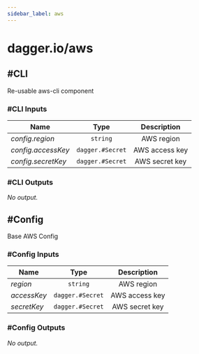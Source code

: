```yaml
---
sidebar_label: aws
---
```


# dagger.io/aws

## #CLI

Re-usable aws-cli component

### #CLI Inputs

| Name                 | Type                | Description        |
| -------------        |:-------------:      |:-------------:     |
|*config.region*       | `string`            |AWS region          |
|*config.accessKey*    | `dagger.#Secret`    |AWS access key      |
|*config.secretKey*    | `dagger.#Secret`    |AWS secret key      |

### #CLI Outputs

_No output._

## #Config

Base AWS Config

### #Config Inputs

| Name             | Type                | Description        |
| -------------    |:-------------:      |:-------------:     |
|*region*          | `string`            |AWS region          |
|*accessKey*       | `dagger.#Secret`    |AWS access key      |
|*secretKey*       | `dagger.#Secret`    |AWS secret key      |

### #Config Outputs

_No output._
